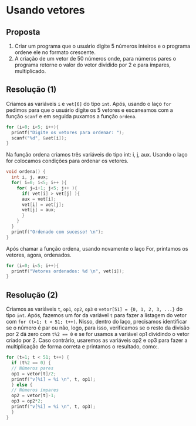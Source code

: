 # Usando vetores

## Proposta

1. Criar um programa que o usuário digite 5 números inteiros e o programa ordene ele no formato crescente.
2. A criação de um vetor de 50 números onde, para números pares o programa retorne o valor do vetor dividido por 2 e para ímpares, multiplicado.
 
## Resolução (1)

Criamos as variáveis `i` e `vet[6]` do tipo `int`.
Após, usando o laço `for` pedimos para que o usuário digite os 5 vetores e escaneamos com a função `scanf` e em seguida puxamos a função `ordena`.
```c
for (i=0; i<5; i++){   
  printf("Digite os vetores para ordenar: ");
  scanf("%d", &vet[i]);
}
```

Na função ordena criamos três variáveis do tipo int: i, j, aux. Usando o laço for colocamos condições para ordenar os vetores.
```c
void ordena() {       
  int i, j, aux;
  for( i=0; i<5; i++ ){
    for( j=i+1; j<5; j++ ){
      if( vet[i] > vet[j] ){
      aux = vet[i];
      vet[i] = vet[j];
      vet[j] = aux;
      }
    }
  }
  printf("Ordenado com sucesso! \n");
}
```

Após chamar a função ordena, usando novamente o laço For, printamos os vetores, agora, ordenados.
```c
for (i=0; i<5; i++){
  printf("Vetores ordenados: %d \n", vet[i]);
}
```

## Resolução (2)

Criamos as variáveis `t`, `op1`, `op2`, `op3` e `vetor[51] = {0, 1, 2, 3, ...}` do tipo `int`. 
Após, fazemos um for da variável `t` para fazer a listagem do vetor com ``for (t=1; t < 51; t++)``. Nisso, dentro do laço, precisamos identificar se o número é par ou não, logo, para isso, verificamos se o resto da divisão por 2 dá zero com ``t%2 == 0`` e se for usamos a variável op1 dividindo o vetor criado por 2. Caso contrário, usaremos as variáveis op2 e op3 para fazer a multiplicação de forma correta e printamos o resultado, como:.
```c
for (t=1; t < 51; t++) {
  if (t%2 == 0) {
  // Números pares
  op1 = vetor[t]/2;
  printf("v[%i] = %i \n", t, op1);
  } else {
  // Números ímpares
  op2 = vetor[t]-1;
  op3 = op2*2;
  printf("v[%i] = %i \n", t, op3);
  }
}
```

